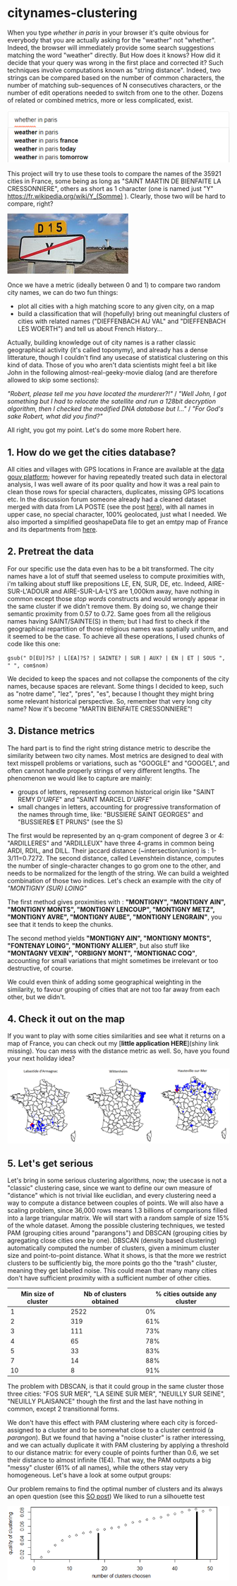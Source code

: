 # citynames-clustering

When you type *whether in paris* in your browser it's quite obvious for everybody that you are actually asking for the "weather" not "whether". Indeed, the browser will immediately provide some search suggestions matching the word "weather" directly. But How does it knows? How did it decide that your query was wrong in the first place and corrected it? Such techniques involve computations known as "string distance". Indeed, two strings can be compared based on the number of common characters, the number of matching sub-sequences of N consecutives characters, or the number of edit operations needed to switch from one to the other. Dozens of related or combined metrics, more or less complicated, exist.

![search](search_suggestion.png)

This project will try to use these tools to compare the names of the 35921 cities in France, some being as long as "SAINT MARTIN DE BIENFAITE LA CRESSONNIERE", others as short as 1 character (one is named just "Y" https://fr.wikipedia.org/wiki/Y_(Somme) ). Clearly, those two will be hard to compare, right?

![Y](y_city.png)

Once we have a metric (ideally between 0 and 1) to compare two random city names, we can do two fun things:
- plot all cities with a high matching score to any given city, on a map
- build a classification that will (hopefully) bring out meaningful clusters of cities with related names ("DIEFFENBACH AU VAL" and "DIEFFENBACH LES WOERTH") and tell us about French History... 

Actually, building knowledge out of city names is a rather classic geographical activity (it's called toponymy), and already has a dense litterature, though I couldn't find any usecase of statistical clustering on this kind of data. Those of you who aren't data scientists might feel a bit like John in the following almost-real-geeky-movie dialog (and are therefore allowed to skip some sections):

*"Robert, please tell me you have located the murderer?!"* / 
*"Well John, I got something but I had to relocate the satellite and run a 128bit decryption algorithm, then I checked the modified DNA database but I..."* / 
*"For God's sake Robert, what did you find?"*

All right, you got my point. Let's do some more Robert here. 

## 1. How do we get the cities database?

All cities and villages with GPS locations in France are available at the [data gouv platform](https://www.data.gouv.fr/fr/datasets/listes-des-communes-geolocalisees-par-regions-departements-circonscriptions-nd/); however for having repeatedly treated such data in electoral analysis, I was well aware of its poor quality and how it was a real pain to clean those rows for special characters, duplicates, missing GPS locations etc. In the discussion forum someone already had a cleaned dataset merged with data from LA POSTE (see the post [here](https://www.datavis.fr/index.php?page=validate-your-data)), with all names in upper case, no special character, 100% geolocated, just what I needed. We also imported a simplified geoshapeData file to get an emtpy map of France and its departments from [here](https://www.data.gouv.fr/fr/datasets/contours-des-departements-francais-issus-d-openstreetmap/).

## 2. Pretreat the data

For our specific use the data even has to be a bit transformed. The city names have a lot of stuff that seemed useless to compute proximities with, i'm talking about stuff like prepositions LE, EN, SUR, DE, etc. Indeed, AIRE-SUR-L'ADOUR and AIRE-SUR-LA-LYS are 1,000km away, have nothing in common except those *stop words* constructs and would wrongly appear in the same cluster if we didn't remove them. By doing so, we change their semantic proximity from 0.57 to 0.72. Same goes from all the religious names having SAINT/SAINTE(S) in them; but I had first to check if the geographical repartition of those religious names was spatially uniform, and it seemed to be the case. To achieve all these operations, I used chunks of code like this one:

`gsub(" D[EU]?S? | L[EA]?S? | SAINTE? | SUR | AUX? | EN | ET | SOUS ", " ", com$nom)`

We decided to keep the spaces and not collapse the components of the city names, because spaces are relevant. Some things I decided to keep, such as "notre dame", "lez", "pres", "es", because I thought they might bring some relevant historical perspective. So, remember that very long city name? Now it's become "MARTIN BIENFAITE CRESSONNIERE"!

## 3. Distance metrics

The hard part is to find the right string distance metric to describe the similarity between two city names. Most metrics are designed to deal with text misspell problems or variations, such as "GOOGLE" and "GOOGEL", and often cannot handle properly strings of very different lengths. The phenomenon we would like to capture are mainly:
- groups of letters, representing common historical origin like "SAINT REMY D'*URFE*" and "SAINT MARCEL D'*URFE*"
- small changes in letters, accounting for progressive transformation of the names through time, like: "BUSSIERE SAINT GEORGES" and "BUSSIERE**S** ET PRUNS" (see the S)

The first would be represented by an q-gram component of degree 3 or 4: "ARDILLERES" and "ARDILLEUX" have three 4-grams in common being ARDI, RDIL, and DILL. Their jaccard distance (~intersection/union) is : 1-3/11=0.7272. The second distance, called Levenshtein distance, computes the number of single-character changes to go grom one to the other, and needs to be normalized for the length of the string. We can build a weighted combination of those two indices. Let's check an example with the city of *"MONTIGNY (SUR) LOING"*

The first method gives proximities with : **"MONTIGNY", "MONTIGNY AIN", "MONTIGNY MONTS", "MONTIGNY LENCOUP", "MONTIGNY METZ", "MONTIGNY AVRE", "MONTIGNY AUBE", "MONTIGNY LENGRAIN"**, you see that it tends to keep the chunks.

The second method yields **"MONTIGNY AIN", "MONTIGNY MONTS", "FONTENAY LOING", "MONTIGNY ALLIER"**, but also stuff like **"MONTAGNY VEXIN", "ORBIGNY MONT", "MONTIGNAC COQ"**, accounting for small variations that might sometimes be irrelevant or too destructive, of course.

We could even think of adding some geographical weighting in the similarity, to favour grouping of cities that are not too far away from each other, but we didn't.

## 4. Check it out on the map

If you want to play with some cities similarities and see what it returns on a map of France, you can check out my [**little application HERE**](shiny link missing). You can mess with the distance metric as well. So, have you found your next holiday idea?

![map](proximity_map.png)

## 5. Let's get serious

Let's bring in some serious clustering algorithms, now; the usecase is not a "classic" clustering case, since we want to define our own measure of "distance" which is not trivial like euclidian, and every clustering need a way to compute a distance between couples of points. We will also have a scaling problem, since 36,000 rows means 1.3 billions of comparisons filled into a large triangular matrix. We will start with a random sample of size 15% of the whole dataset. Among the possible clustering techniques, we tested PAM (grouping cities around "parangons") and DBSCAN (grouping cities by agregating close cities one by one). DBSCAN (density based clustering) automatically computed the number of clusters, given a minimum cluster size and point-to-point distance. What it shows, is that the more we restrict clusters to be sufficiently big, the more points go tho the "trash" cluster, meaning they get labelled noise. This could mean that many many cities don't have sufficient proximity with a sufficient number of other cities.

| Min size of cluster | Nb of clusters obtained | % cities outside any cluster |
|---------------------|-------------------------|------------------------------|
| 1                   | 2522                    | 0%                           |
| 2                   | 319                     | 61%                          |
| 3                   | 111                     | 73%                          |
| 4                   | 65                      | 78%                          |
| 5                   | 33                      | 83%                          |
| 7                   | 14                      | 88%                          |
| 10                  | 8                       | 91%                          |

The problem with DBSCAN, is that it could group in the same cluster those three cities: "FOS SUR MER", "LA SEINE SUR MER", "NEUILLY SUR SEINE", "NEUILLY PLAISANCE" though the first and the last have nothing in common, except 2 transitionnal forms.

We don't have this effect with PAM clustering where each city is forced-assigned to a cluster and to be somewhat close to a cluster centroid (a *parangon*). But we found that having a "noise cluster" is rather interessing, and we can actually duplicate it with PAM clustering by applying a threshold to our distance matrix: for every couple of points further than 0.6, we set their distance to almost infinite (1E4). That way, the PAM outputs a big "messy" cluster (61% of all names), while the others stay very homogeneous. Let's have a look at some output groups:

Our problem remains to find the optimal number of clusters and its always an open question (see this [SO post](https://stackoverflow.com/q/15376075/3871924))
We liked to run a silhouette test

![sil](silhouette.png)

